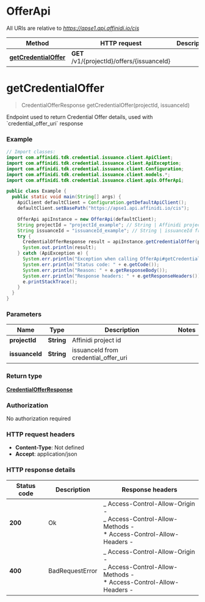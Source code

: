 # OfferApi

All URIs are relative to *https://apse1.api.affinidi.io/cis*

| Method                                                   | HTTP request                                | Description |
| -------------------------------------------------------- | ------------------------------------------- | ----------- |
| [**getCredentialOffer**](OfferApi.md#getCredentialOffer) | **GET** /v1/{projectId}/offers/{issuanceId} |             |

<a id="getCredentialOffer"></a>

# **getCredentialOffer**

> CredentialOfferResponse getCredentialOffer(projectId, issuanceId)

Endpoint used to return Credential Offer details, used with &#x60;credential_offer_uri&#x60; response

### Example

```java
// Import classes:
import com.affinidi.tdk.credential.issuance.client.ApiClient;
import com.affinidi.tdk.credential.issuance.client.ApiException;
import com.affinidi.tdk.credential.issuance.client.Configuration;
import com.affinidi.tdk.credential.issuance.client.models.*;
import com.affinidi.tdk.credential.issuance.client.apis.OfferApi;

public class Example {
  public static void main(String[] args) {
    ApiClient defaultClient = Configuration.getDefaultApiClient();
    defaultClient.setBasePath("https://apse1.api.affinidi.io/cis");

    OfferApi apiInstance = new OfferApi(defaultClient);
    String projectId = "projectId_example"; // String | Affinidi project id
    String issuanceId = "issuanceId_example"; // String | issuanceId from credential_offer_uri
    try {
      CredentialOfferResponse result = apiInstance.getCredentialOffer(projectId, issuanceId);
      System.out.println(result);
    } catch (ApiException e) {
      System.err.println("Exception when calling OfferApi#getCredentialOffer");
      System.err.println("Status code: " + e.getCode());
      System.err.println("Reason: " + e.getResponseBody());
      System.err.println("Response headers: " + e.getResponseHeaders());
      e.printStackTrace();
    }
  }
}
```

### Parameters

| Name           | Type       | Description                          | Notes |
| -------------- | ---------- | ------------------------------------ | ----- |
| **projectId**  | **String** | Affinidi project id                  |       |
| **issuanceId** | **String** | issuanceId from credential_offer_uri |       |

### Return type

[**CredentialOfferResponse**](CredentialOfferResponse.md)

### Authorization

No authorization required

### HTTP request headers

- **Content-Type**: Not defined
- **Accept**: application/json

### HTTP response details

| Status code | Description     | Response headers                                                                                                  |
| ----------- | --------------- | ----------------------------------------------------------------------------------------------------------------- |
| **200**     | Ok              | _ Access-Control-Allow-Origin - <br> _ Access-Control-Allow-Methods - <br> \* Access-Control-Allow-Headers - <br> |
| **400**     | BadRequestError | _ Access-Control-Allow-Origin - <br> _ Access-Control-Allow-Methods - <br> \* Access-Control-Allow-Headers - <br> |
